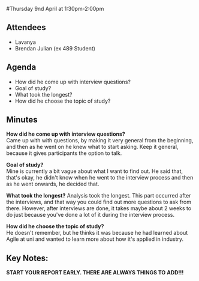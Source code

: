 #Thursday 9nd April at 1:30pm-2:00pm

## Attendees

- Lavanya
- Brendan Julian (ex 489 Student)

## Agenda

- How did he come up with interview questions?
- Goal of study?
- What took the longest?
- How did he choose the topic of study?

## Minutes

**How did he come up with interview questions?**<br>
Came up with with questions, by making it very general from the beginning, and then as he went on he knew what to start asking. Keep it general, because it gives participants the option to talk.

**Goal of study?**<br>
Mine is currently a bit vague about what I want to find out. He said that, that's okay, he didn't know when he went to the interview process and then as he went onwards, he decided that.

**What took the longest?**<be>
Analysis took the longest. This part occurred after the interviews, and that way you could find out more questions to ask from there. However, after interviews are done, it takes maybe about 2 weeks to do just because you've done a lot of it during the interview process.

**How did he choose the topic of study?** <br>
He doesn't remember, but he thinks it was because he had learned about Agile at uni and wanted to learn more about how it's applied in industry.

## Key Notes:

**START YOUR REPORT EARLY. THERE ARE ALWAYS THINGS TO ADD!!!**
